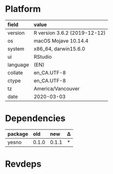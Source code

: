 # Platform

|field    |value                        |
|:--------|:----------------------------|
|version  |R version 3.6.2 (2019-12-12) |
|os       |macOS Mojave 10.14.4         |
|system   |x86_64, darwin15.6.0         |
|ui       |RStudio                      |
|language |(EN)                         |
|collate  |en_CA.UTF-8                  |
|ctype    |en_CA.UTF-8                  |
|tz       |America/Vancouver            |
|date     |2020-03-03                   |

# Dependencies

|package |old   |new   |Δ  |
|:-------|:-----|:-----|:--|
|yesno   |0.1.0 |0.1.1 |*  |

# Revdeps

